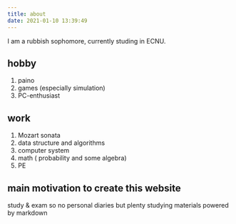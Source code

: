 ```yaml
---
title: about
date: 2021-01-10 13:39:49
---
```


I am a rubbish sophomore, currently studing in ECNU.

## hobby

1. paino
2. games (especially simulation)
3. PC-enthusiast

## work

1. Mozart sonata
2. data structure and algorithms
3. computer system
4. math ( probability and some algebra)
5. PE

## main motivation to create this website

study & exam
so no personal diaries
but plenty studying materials powered by markdown

